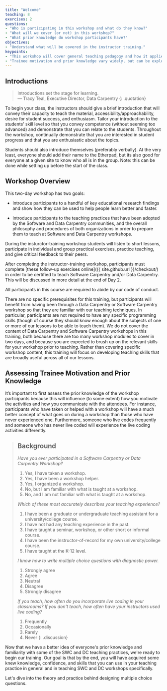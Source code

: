 ```yaml
---
title: "Welcome"
teaching: 8
exercises: 2
questions:
- "Who is participating in this workshop and what do they know?"
- "What will we cover (or not) in this workshop?"
- "What prior knowledge do workshop participants have?"
objectives:
- "Understand what will be covered in the instructor training."
keypoints:
- "This workshop will cover general teaching pedagogy and how it applies specifically to Software and Data Carpentry."
- "Trainee motivation and prior knowledge vary widely, but can be explored with a quick multiple choice quiz."
---
```


## Introductions 

> Introductions set the stage for learning.  
> — Tracy Teal, Executive Director, Data Carpentry
{: .quotation}

To begin your class, the instructors should give a brief introduction
that will convey their capacity to teach the material,
accessibility/approachability, desire for student success, and
enthusiasm.  Tailor your introduction to the students’ skill level so
that you convey competence (without seeming too advanced) and
demonstrate that you can relate to the students.  Throughout the
workshop, continually demonstrate that you are interested in student
progress and that you are enthusiastic about the topics.

Students should also introduce themselves (preferably verbally).  At
the very least, everyone should add their name to the Etherpad, but
its also good for everyone at a given site to know who all is in the
group.  Note: this can be done while setting up before the start of
the class.

## Workshop Overview

This two-day workshop has two goals:

*   Introduce participants to a handful of key educational research
    findings and show how they can be used to help people learn better
    and faster.

*   Introduce participants to the teaching practices that have been
    adopted by the Software and Data Carpentry communities, and the
    overall philosophy and procedures of both organizations in order
    to prepare them to teach at Software and Data Carpentry workshops.

During the insturctor-training workshop students will listen to short
lessons, participate in individual and group practical exercises,
practice teaching, and give critical feedback to their peers.

After completing the instructor-training workshop,
participants must complete
[these follow-up exercises online]({{ site.github.url }}/checkout/)
in order to be certified to teach Software Carpentry and/or Data Carpentry.
This will be discussed in more detail at the end of Day 2. 

All participants in this course are required to abide by our code of conduct.

There are no specific prerequisites for this training, but
participants will benefit from having been through a Data Carpentry or
Software Carpentry workshop so that they are familiar with our
teaching techniques. In particular, participants are not required to
have any specific programming skills (though of course they should
know enough about the subjects of one or more of our lessons to be
able to teach them). We do not cover the content of Data Carpentry and
Software Carpentry workshops in this training, both because there are
too many workshop modules to cover in two days, and because you are
expected to brush up on the relevant skills for your workshop prior to
teaching. Rather than covering specific workshop content, this
training will focus on developing teaching skills that are broadly
useful across all of our lessons.

## Assessing Trainee Motivation and Prior Knowledge

It’s important to first assess the prior knowledge of the workshop
participants because this will influence (to some extent) how you
motivate the activities and how you communicate with the attendees.
For instance, participants who have taken or helped with a workshop
will have a much better concept of what goes on during a workshop than
those who have never experienced one.  Furthermore, someone who live
codes frequently and someone who has never live coded will experience
the live coding activities differently.

> ## Background
>
> *Have you ever participated in a Software Carpentry or Data Carpentry Workshop?*
>
> 1.  Yes, I have taken a workshop.  
> 2.  Yes, I have been a workshop helper.  
> 3.  Yes, I organized a workshop.  
> 4.  No, but I am familiar with what is taught at a workshop.  
> 5.  No, and I am not familiar with what is taught at a workshop.  
>
> *Which of these most accurately describes your teaching experience?*
>
> 1.  I have been a graduate or undergraduate teaching assistant for a university/college course.  
> 2.  I have not had any teaching experience in the past.  
> 3.  I have taught a seminar, workshop, or other short or informal course.  
> 4.  I have been the instructor-of-record for my own university/college course.  
> 5.  I have taught at the K-12 level.  
>
> *I know how to write multiple choice questions with diagnostic power.*
>
> 1.  Strongly agree  
> 2.  Agree  
> 3.  Neutral  
> 4.  Disagree  
> 5.  Strongly disagree   
>
> *If you teach, how often do you incorporate live coding in your classrooms? If you don't teach, how often have your instructors used live coding?*
>
> 1.   Frequently
> 2.   Occasionally
> 3.   Rarely
> 4.   Never
{: .discussion}

Now that we have a better idea of everyone's prior knowledge and
familiarity with some of the SWC and DC teaching practices, we're
ready to begin our training. Our goal is that by the end, you will
have acquired some knew knowledge, confidence, and skills that you can
use in your teaching practice in general and in teaching SWC and DC
workshops specifically.

Let's dive into the theory and practice behind designing multiple
choice questions.
